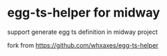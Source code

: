 # egg-ts-helper for midway

support generate egg ts definition in midway project

fork from https://github.com/whxaxes/egg-ts-helper
